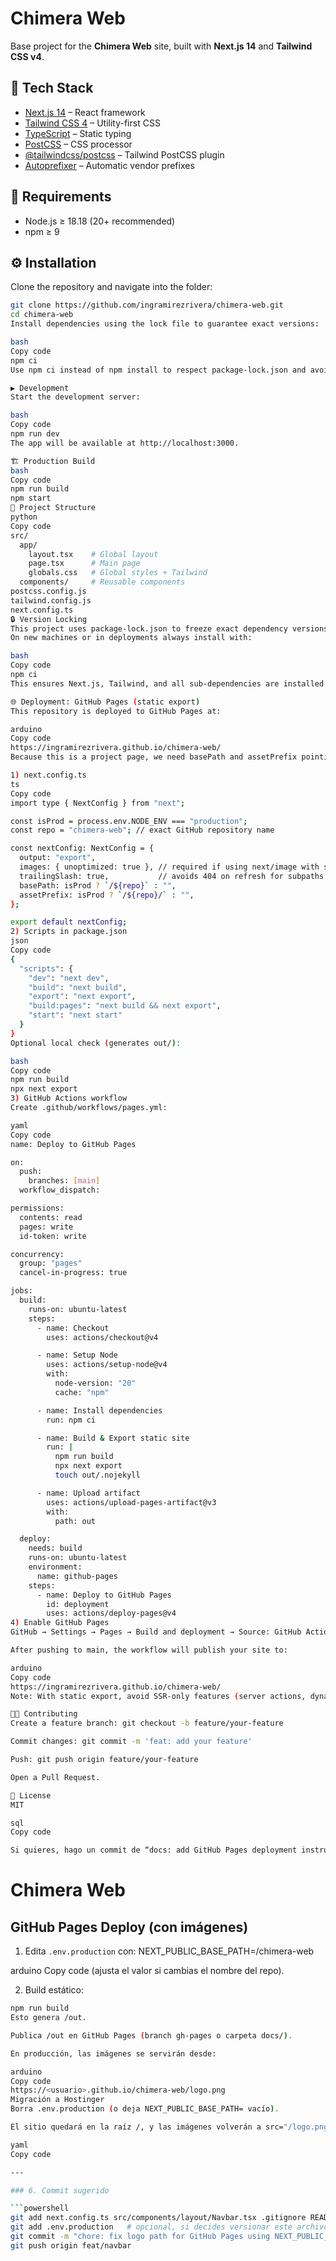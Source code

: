 # Chimera Web

Base project for the **Chimera Web** site, built with **Next.js 14** and **Tailwind CSS v4**.

## 🚀 Tech Stack

- [Next.js 14](https://nextjs.org/) – React framework
- [Tailwind CSS 4](https://tailwindcss.com/) – Utility-first CSS
- [TypeScript](https://www.typescriptlang.org/) – Static typing
- [PostCSS](https://postcss.org/) – CSS processor
- [@tailwindcss/postcss](https://tailwindcss.com/docs/installation) – Tailwind PostCSS plugin
- [Autoprefixer](https://github.com/postcss/autoprefixer) – Automatic vendor prefixes

## 🧩 Requirements

- Node.js ≥ 18.18 (20+ recommended)
- npm ≥ 9

## ⚙️ Installation

Clone the repository and navigate into the folder:

```bash
git clone https://github.com/ingramirezrivera/chimera-web.git
cd chimera-web
Install dependencies using the lock file to guarantee exact versions:

bash
Copy code
npm ci
Use npm ci instead of npm install to respect package-lock.json and avoid unintended upgrades.

▶️ Development
Start the development server:

bash
Copy code
npm run dev
The app will be available at http://localhost:3000.

🏗️ Production Build
bash
Copy code
npm run build
npm start
📂 Project Structure
python
Copy code
src/
  app/
    layout.tsx    # Global layout
    page.tsx      # Main page
    globals.css   # Global styles + Tailwind
  components/     # Reusable components
postcss.config.js
tailwind.config.js
next.config.ts
🔒 Version Locking
This project uses package-lock.json to freeze exact dependency versions.
On new machines or in deployments always install with:

bash
Copy code
npm ci
This ensures Next.js, Tailwind, and all sub-dependencies are installed at the same versions everywhere.

🌐 Deployment: GitHub Pages (static export)
This repository is deployed to GitHub Pages at:

arduino
Copy code
https://ingramirezrivera.github.io/chimera-web/
Because this is a project page, we need basePath and assetPrefix pointing to /chimera-web in production, and we must export a static site (no SSR / API routes).

1) next.config.ts
ts
Copy code
import type { NextConfig } from "next";

const isProd = process.env.NODE_ENV === "production";
const repo = "chimera-web"; // exact GitHub repository name

const nextConfig: NextConfig = {
  output: "export",
  images: { unoptimized: true }, // required if using next/image with static export
  trailingSlash: true,           // avoids 404 on refresh for subpaths
  basePath: isProd ? `/${repo}` : "",
  assetPrefix: isProd ? `/${repo}/` : "",
};

export default nextConfig;
2) Scripts in package.json
json
Copy code
{
  "scripts": {
    "dev": "next dev",
    "build": "next build",
    "export": "next export",
    "build:pages": "next build && next export",
    "start": "next start"
  }
}
Optional local check (generates out/):

bash
Copy code
npm run build
npx next export
3) GitHub Actions workflow
Create .github/workflows/pages.yml:

yaml
Copy code
name: Deploy to GitHub Pages

on:
  push:
    branches: [main]
  workflow_dispatch:

permissions:
  contents: read
  pages: write
  id-token: write

concurrency:
  group: "pages"
  cancel-in-progress: true

jobs:
  build:
    runs-on: ubuntu-latest
    steps:
      - name: Checkout
        uses: actions/checkout@v4

      - name: Setup Node
        uses: actions/setup-node@v4
        with:
          node-version: "20"
          cache: "npm"

      - name: Install dependencies
        run: npm ci

      - name: Build & Export static site
        run: |
          npm run build
          npx next export
          touch out/.nojekyll

      - name: Upload artifact
        uses: actions/upload-pages-artifact@v3
        with:
          path: out

  deploy:
    needs: build
    runs-on: ubuntu-latest
    environment:
      name: github-pages
    steps:
      - name: Deploy to GitHub Pages
        id: deployment
        uses: actions/deploy-pages@v4
4) Enable GitHub Pages
GitHub → Settings → Pages → Build and deployment → Source: GitHub Actions.

After pushing to main, the workflow will publish your site to:

arduino
Copy code
https://ingramirezrivera.github.io/chimera-web/
Note: With static export, avoid SSR-only features (server actions, dynamic server fetch without caching, API routes). For images, images.unoptimized: true allows next/image to work in export mode.

🧑‍💻 Contributing
Create a feature branch: git checkout -b feature/your-feature

Commit changes: git commit -m 'feat: add your feature'

Push: git push origin feature/your-feature

Open a Pull Request.

📜 License
MIT

sql
Copy code

Si quieres, hago un commit de “docs: add GitHub Pages deployment instructions” y lo empujas en tu rama/PR actual.
```

# Chimera Web

## GitHub Pages Deploy (con imágenes)

1. Edita `.env.production` con:
   NEXT_PUBLIC_BASE_PATH=/chimera-web

arduino
Copy code
(ajusta el valor si cambias el nombre del repo).

2. Build estático:

````bash
npm run build
Esto genera /out.

Publica /out en GitHub Pages (branch gh-pages o carpeta docs/).

En producción, las imágenes se servirán desde:

arduino
Copy code
https://<usuario>.github.io/chimera-web/logo.png
Migración a Hostinger
Borra .env.production (o deja NEXT_PUBLIC_BASE_PATH= vacío).

El sitio quedará en la raíz /, y las imágenes volverán a src="/logo.png".

yaml
Copy code

---

### 6. Commit sugerido

```powershell
git add next.config.ts src/components/layout/Navbar.tsx .gitignore README.md
git add .env.production   # opcional, si decides versionar este archivo
git commit -m "chore: fix logo path for GitHub Pages using NEXT_PUBLIC_BASE_PATH"
git push origin feat/navbar
````
